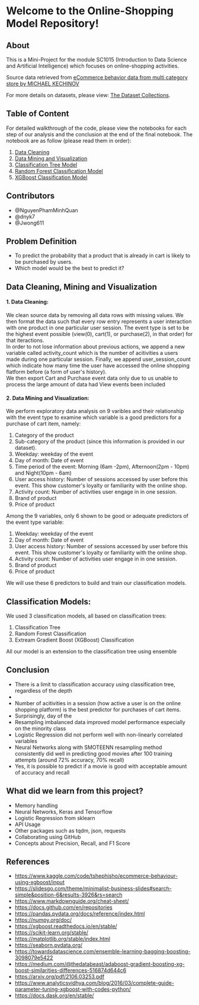 # Welcome to the Online-Shopping Model Repository!

## About

This is a Mini-Project for the module SC1015 (Introduction to Data Science and Artificial Intelligence) which focuses on online-shopping activities.

Source data retrieved from [eCommerce behavior data from multi category store by MICHAEL KECHINOV](https://www.kaggle.com/datasets/mkechinov/ecommerce-behavior-data-from-multi-category-store)

For more details on datasets, please view: [The Dataset Collections](https://github.com/NguyenPhamMinhQuan/SC1015_Online-Shopping_Model/blob/main/Dataset.md). 


## Table of Content

For detailed walkthrough of the code, please view the notebooks for each step of our analysis and the conclusion at the end of the final notebook. The notebook are as follow (please read them in order):
1. [Data Cleaning](https://github.com/NguyenPhamMinhQuan/SC1015_Online-Shopping_Model/blob/main/Data_Cleaning.ipynb)
2. [Data Mining and Visualization](https://github.com/NguyenPhamMinhQuan/SC1015_Online-Shopping_Model/blob/main/DataMining_and_Visualization.ipynb)
3. [Classification Tree Model](https://github.com/NguyenPhamMinhQuan/SC1015_Online-Shopping_Model/blob/main/ClassificationTree.ipynb)
4. [Random Forest Classification Model](https://github.com/NguyenPhamMinhQuan/SC1015_Online-Shopping_Model/blob/main/RandomForest.ipynb)
5. [XGBoost Classification Model](https://github.com/NguyenPhamMinhQuan/SC1015_Online-Shopping_Model/blob/main/XGBoost.ipynb)

  
## Contributors

- @NguyenPhamMinhQuan
- @dnyk7
- @Jwong611


## Problem Definition

- To predict the probability that a product that is already in cart is likely to be purchased by users.
- Which model would be the best to predict it?


## Data Cleaning, Mining and Visualization
#### 1. Data Cleaning:
We clean source data by removing all data rows with missing values. We then format the data such that every row entry represents a user interaction with one product in one particular user session. The event type is set to be the highest event possible (view(0), cart(1), or purchase(2), in that order) for that iteractions.\
In order to not lose information about previous actions, we append a new variable called activity_count which is the number of acitivities a users made during one particular session. Finally, we append user_session_count which indicate how many time the user have accessed the online shopping flatform before (a form of user's history).\
We then export Cart and Purchase event data only due to us unable to process the large amount of data had View events been included

#### 2. Data Mining and Visualization:
We perform exploratory data analysis on 9 varibles and their relationship with the event type to examine which variable is a good predictors for a purchase of cart item, namely:

1. Category of the product
2. Sub-category of the product (since this information is provided in our dataset).
3. Weekday: weekday of the event
4. Day of month: Date of event
5. Time period of the event: Morning (6am -2pm), Afternoon(2pm - 10pm) and Night(10pm - 6am)
6. User access history: Number of sessions accessed by user before this event. This show customer's loyalty or familiarity with the online shop.
7. Activity count: Number of activities user engage in in one session.
8. Brand of product
9. Price of product

Among the 9 variables, only 6 shown to be good or adequate predictors of the event type variable:

1. Weekday: weekday of the event
2. Day of month: Date of event
3. User access history: Number of sessions accessed by user before this event. This show customer's loyalty or familiarity with the online shop.
4. Activity count: Number of activities user engage in in one session.
5. Brand of product
6. Price of product

We will use these 6 predictors to build and train our classification models.

## Classification Models:
We used 3 classification models, all based on classification trees:

1. Classification Tree
2. Random Forest Classification
3. Extream Gradient Boost (XGBoost) Classification

All our model is an extension to the classification tree using ensemble 


## Conclusion

- There is a limit to classification accuracy using classification tree, regardless of the depth
- 
- Number of acitivities in a session (how active a user is on the online shopping platform) is the best predictor for purchases of cart items.
- Surprisingly, day of the 
- Resampling imbalanced data improved model performance especially on the minority class
- Logistic Regression did not perform well with non-linearly correlated variables
- Neural Networks along with SMOTEENN resampling method consistently did well in predicting good movies after 100 training attempts (around 72% accuracy, 70% recall)
- Yes, it is possible to predict if a movie is good with acceptable amount of accuracy and recall


## What did we learn from this project?

- Memory handling
- Neural Networks, Keras and Tensorflow
- Logistic Regression from sklearn
- API Usage
- Other packages such as tqdm, json, requests
- Collaborating using GitHub
- Concepts about Precision, Recall, and F1 Score


## References

- <https://www.kaggle.com/code/tshephisho/ecommerce-behaviour-using-xgboost/input>
- <https://slidesgo.com/theme/minimalist-business-slides#search-simple&position-6&results-3926&rs=search>
- <https://www.markdownguide.org/cheat-sheet/>
- <https://docs.github.com/en/repositories>
- <https://pandas.pydata.org/docs/reference/index.html>
- <https://numpy.org/doc/>
- <https://xgboost.readthedocs.io/en/stable/>
- <https://scikit-learn.org/stable/>
- <https://matplotlib.org/stable/index.html>
- <https://seaborn.pydata.org/>
- <https://towardsdatascience.com/ensemble-learning-bagging-boosting-3098079e5422>
- <https://medium.com/@thedatabeast/adaboost-gradient-boosting-xg-boost-similarities-differences-516874d644c6>
- <https://arxiv.org/pdf/2106.03253.pdf>
- <https://www.analyticsvidhya.com/blog/2016/03/complete-guide-parameter-tuning-xgboost-with-codes-python/>
- <https://docs.dask.org/en/stable/>
